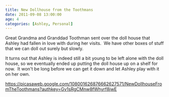 ```yaml
---
title: New Dollhouse from the Toothmans
date: 2011-09-08 13:00:00
age: 4
categories: [Ashley, Personal]
---
```

Great Grandma and Granddad Toothman sent over the doll house that Ashley had fallen in love with during her visits.  We have other boxes of stuff that we can doll out surely but slowly.

It turns out that Ashley is indeed still a bit young to be left alone with the doll house, so we eventually ended up putting the doll house up on a shelf for now.  It won't be long before we can get it down and let Ashley play with it on her own.

<a href="https://picasaweb.google.com/108001626876662627571/NewDollhouseFromTheToothmans?authkey=Gv1sRgCMnw8fWhyrf8jwE">https://picasaweb.google.com/108001626876662627571/NewDollhouseFromTheToothmans?authkey=Gv1sRgCMnw8fWhyrf8jwE</a>
